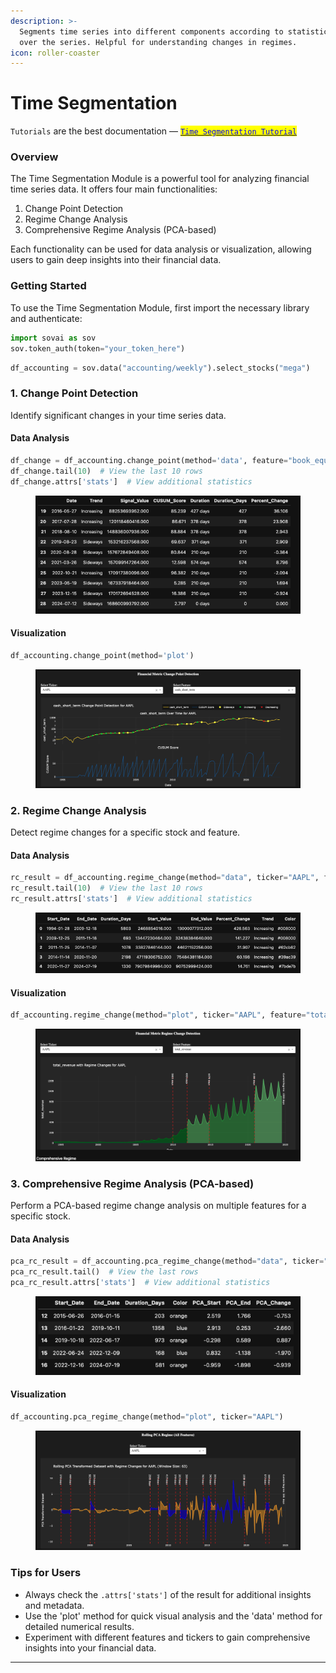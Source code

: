 ```yaml
---
description: >-
  Segments time series into different components according to statistical tests
  over the series. Helpful for understanding changes in regimes.
icon: roller-coaster
---
```


# Time Segmentation

`Tutorials` are the best documentation — [<mark style="color:blue;">`Time Segmentation Tutorial`</mark>](https://colab.research.google.com/github/sovai-research/sovai-public/blob/main/notebooks/computational/Segmentation%20Notebook.ipynb)

### Overview

The Time Segmentation Module is a powerful tool for analyzing financial time series data. It offers four main functionalities:

1. Change Point Detection
2. Regime Change Analysis
3. Comprehensive Regime Analysis (PCA-based)

Each functionality can be used for data analysis or visualization, allowing users to gain deep insights into their financial data.

### Getting Started

To use the Time Segmentation Module, first import the necessary library and authenticate:

```python
import sovai as sov
sov.token_auth(token="your_token_here")
```

```python
df_accounting = sov.data("accounting/weekly").select_stocks("mega")
```

### 1. Change Point Detection

Identify significant changes in your time series data.

#### Data Analysis

```python
df_change = df_accounting.change_point(method='data', feature="book_equity_value")
df_change.tail(10)  # View the last 10 rows
df_change.attrs['stats']  # View additional statistics
```

<figure><img src="../.gitbook/assets/image (5).png" alt=""><figcaption></figcaption></figure>

#### Visualization

```python
df_accounting.change_point(method='plot')
```

<figure><img src="../.gitbook/assets/image (1) (1).png" alt=""><figcaption></figcaption></figure>

### 2. Regime Change Analysis

Detect regime changes for a specific stock and feature.

#### Data Analysis

```python
rc_result = df_accounting.regime_change(method="data", ticker="AAPL", feature="total_revenue")
rc_result.tail(10)  # View the last 10 rows
rc_result.attrs['stats']  # View additional statistics
```

<figure><img src="../.gitbook/assets/image (2) (1).png" alt=""><figcaption></figcaption></figure>

#### Visualization

```python
df_accounting.regime_change(method="plot", ticker="AAPL", feature="total_revenue")
```

<figure><img src="../.gitbook/assets/image (3) (1).png" alt=""><figcaption></figcaption></figure>

### 3. Comprehensive Regime Analysis (PCA-based)

Perform a PCA-based regime change analysis on multiple features for a specific stock.

#### Data Analysis

```python
pca_rc_result = df_accounting.pca_regime_change(method="data", ticker="AAPL")
pca_rc_result.tail()  # View the last rows
pca_rc_result.attrs['stats']  # View additional statistics
```

<figure><img src="../.gitbook/assets/image (4) (1).png" alt=""><figcaption></figcaption></figure>

#### Visualization

```python
df_accounting.pca_regime_change(method="plot", ticker="AAPL")
```

<figure><img src="../.gitbook/assets/image (5) (1).png" alt=""><figcaption></figcaption></figure>

### Tips for Users

* Always check the `.attrs['stats']` of the result for additional insights and metadata.
* Use the 'plot' method for quick visual analysis and the 'data' method for detailed numerical results.
* Experiment with different features and tickers to gain comprehensive insights into your financial data.

***
